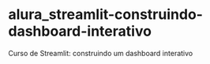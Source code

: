 # alura_streamlit-construindo-dashboard-interativo
Curso de Streamlit: construindo um dashboard interativo
